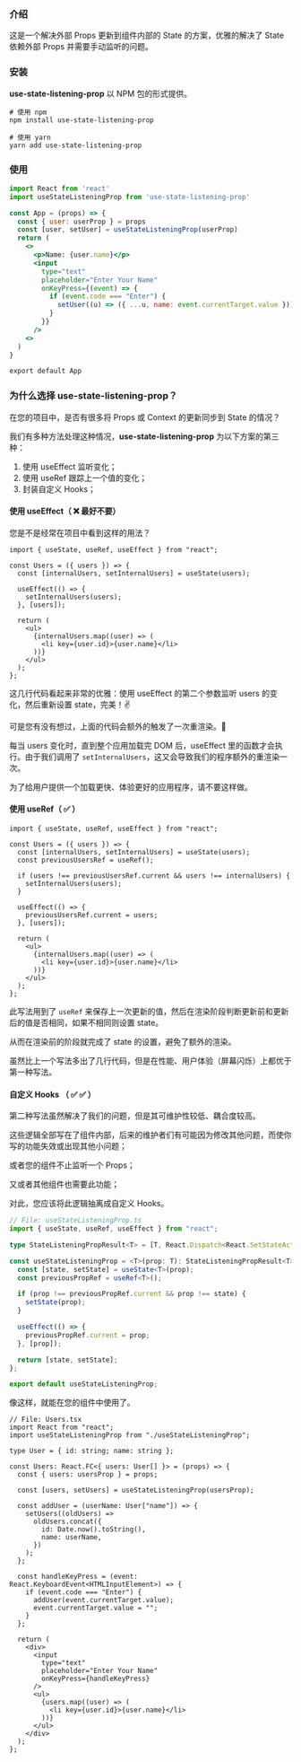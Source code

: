 ### 介绍

这是一个解决外部 Props 更新到组件内部的 State 的方案，优雅的解决了 State 依赖外部 Props 并需要手动监听的问题。

### 安装

**use-state-listening-prop** 以 NPM 包的形式提供。

```shell
# 使用 npm
npm install use-state-listening-prop

# 使用 yarn
yarn add use-state-listening-prop
```

### 使用

```jsx
import React from 'react'
import useStateListeningProp from 'use-state-listening-prop'

const App = (props) => {
  const { user: userProp } = props
  const [user, setUser] = useStateListeningProp(userProp)
  return (
    <>
      <p>Name: {user.name}</p>
      <input
        type="text"
        placeholder="Enter Your Name"
        onKeyPress={(event) => {
          if (event.code === "Enter") {
            setUser((u) => ({ ...u, name: event.currentTarget.value }))
          }
        }}
      />
    <>
  )
}

export default App
```

### 为什么选择 use-state-listening-prop？

在您的项目中，是否有很多将 Props 或 Context 的更新同步到 State 的情况？

我们有多种方法处理这种情况，**use-state-listening-prop** 为以下方案的第三种：

1. 使用 useEffect 监听变化；
2. 使用 useRef 跟踪上一个值的变化；
3. 封装自定义 Hooks；

#### 使用 useEffect（ ❌ 最好不要）

您是不是经常在项目中看到这样的用法？

```tsx
import { useState, useRef, useEffect } from "react";

const Users = ({ users }) => {
  const [internalUsers, setInternalUsers] = useState(users);

  useEffect(() => {
    setInternalUsers(users);
  }, [users]);

  return (
    <ul>
      {internalUsers.map((user) => (
        <li key={user.id}>{user.name}</li>
      ))}
    </ul>
  );
};
```

这几行代码看起来非常的优雅：使用 useEffect 的第二个参数监听 users 的变化，然后重新设置 state，完美！✌️

可是您有没有想过，上面的代码会额外的触发了一次重渲染。🤔️

每当 users 变化时，直到整个应用加载完 DOM 后，useEffect 里的函数才会执行。由于我们调用了 `setInternalUsers`，这又会导致我们的程序额外的重渲染一次。

为了给用户提供一个加载更快、体验更好的应用程序，请不要这样做。

#### 使用 useRef（ ✅ ）

```tsx
import { useState, useRef, useEffect } from "react";

const Users = ({ users }) => {
  const [internalUsers, setInternalUsers] = useState(users);
  const previousUsersRef = useRef();

  if (users !== previousUsersRef.current && users !== internalUsers) {
    setInternalUsers(users);
  }

  useEffect(() => {
    previousUsersRef.current = users;
  }, [users]);

  return (
    <ul>
      {internalUsers.map((user) => (
        <li key={user.id}>{user.name}</li>
      ))}
    </ul>
  );
};
```

此写法用到了 `useRef` 来保存上一次更新的值，然后在渲染阶段判断更新前和更新后的值是否相同，如果不相同则设置 state。

从而在渲染前的阶段就完成了 state 的设置，避免了额外的渲染。

虽然比上一个写法多出了几行代码，但是在性能、用户体验（屏幕闪烁）上都优于第一种写法。

#### 自定义 Hooks （ ✅ ✅ ）

第二种写法虽然解决了我们的问题，但是其可维护性较低、耦合度较高。

这些逻辑全部写在了组件内部，后来的维护者们有可能因为修改其他问题，而使你写的功能失效或出现其他小问题；

或者您的组件不止监听一个 Props；

又或者其他组件也需要此功能；

对此，您应该将此逻辑抽离成自定义 Hooks。

```typescript
// File: useStateListeningProp.ts
import { useState, useRef, useEffect } from "react";

type StateListeningPropResult<T> = [T, React.Dispatch<React.SetStateAction<T>>];

const useStateListeningProp = <T>(prop: T): StateListeningPropResult<T> => {
  const [state, setState] = useState<T>(prop);
  const previousPropRef = useRef<T>();

  if (prop !== previousPropRef.current && prop !== state) {
    setState(prop);
  }

  useEffect(() => {
    previousPropRef.current = prop;
  }, [prop]);

  return [state, setState];
};

export default useStateListeningProp;
```

像这样，就能在您的组件中使用了。

```tsx
// File: Users.tsx
import React from "react";
import useStateListeningProp from "./useStateListeningProp";

type User = { id: string; name: string };

const Users: React.FC<{ users: User[] }> = (props) => {
  const { users: usersProp } = props;

  const [users, setUsers] = useStateListeningProp(usersProp);

  const addUser = (userName: User["name"]) => {
    setUsers((oldUsers) =>
      oldUsers.concat({
        id: Date.now().toString(),
        name: userName,
      })
    );
  };

  const handleKeyPress = (event: React.KeyboardEvent<HTMLInputElement>) => {
    if (event.code === "Enter") {
      addUser(event.currentTarget.value);
      event.currentTarget.value = "";
    }
  };

  return (
    <div>
      <input
        type="text"
        placeholder="Enter Your Name"
        onKeyPress={handleKeyPress}
      />
      <ul>
        {users.map((user) => (
          <li key={user.id}>{user.name}</li>
        ))}
      </ul>
    </div>
  );
};
```

